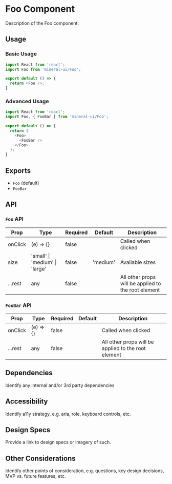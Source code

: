 # Foo Component

Description of the Foo component.

## Usage

### Basic Usage

```javascript
import React from 'react';
import Foo from 'mineral-ui/Foo';

export default () => {
  return <Foo />;
}
```

### Advanced Usage

```javascript
import React from 'react';
import Foo, { FooBar } from 'mineral-ui/Foo';

export default () => {
  return (
    <Foo>
      <FooBar />
    </Foo>
  );
}
```

## Exports

* `Foo` (default)
* `FooBar`

## API

### `Foo` API

| Prop | Type | Required | Default | Description |
| ---- | ---- | -------- | ------- | ----------- |
| onClick | (e) => {}  | false | | Called when clicked |
| size | 'small' \| 'medium' \| 'large' | false | 'medium' | Available sizes |
| ...rest | any | false | | All other props will be applied to the root element |

### `FooBar` API

| Prop | Type | Required | Default | Description |
| ---- | ---- | -------- | ------- | ----------- |
| onClick | (e) => {} | false | | Called when clicked |
| ...rest | any | false | | All other props will be applied to the root element |

## Dependencies

Identify any internal and/or 3rd party dependencies

## Accessibility

Identify a11y strategy, e.g. aria, role, keyboard controls, etc.

## Design Specs

Provide a link to design specs or imagery of such.

## Other Considerations

Identify other points of consideration, e.g. questions, key design decisions, MVP vs. future features, etc.